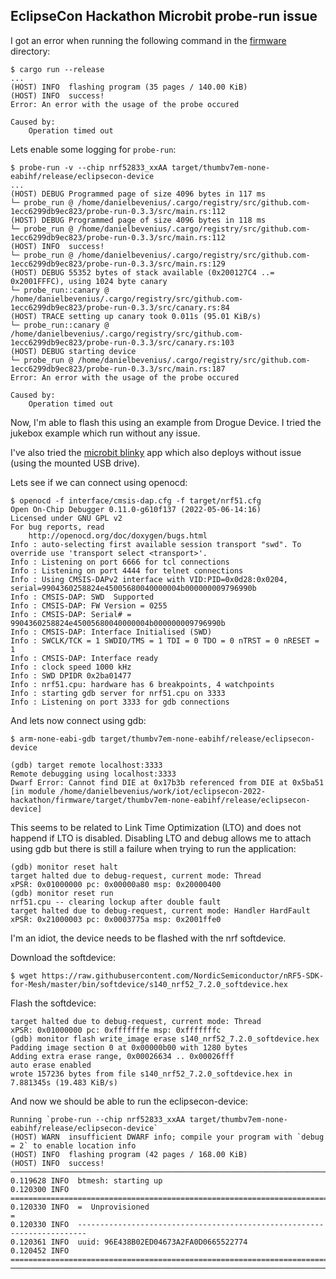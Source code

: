 ## EclipseCon Hackathon Microbit probe-run issue
I got an error when running the following command in the
[firmware](https://github.com/Eclipse-IoT/eclipsecon-2022-hackathon/tree/main/firmware)
directory:
```console
$ cargo run --release
...
(HOST) INFO  flashing program (35 pages / 140.00 KiB)
(HOST) INFO  success!
Error: An error with the usage of the probe occured

Caused by:
    Operation timed out
```

Lets enable some logging for `probe-run`:

```console
$ probe-run -v --chip nrf52833_xxAA target/thumbv7em-none-eabihf/release/eclipsecon-device
...
(HOST) DEBUG Programmed page of size 4096 bytes in 117 ms
└─ probe_run @ /home/danielbevenius/.cargo/registry/src/github.com-1ecc6299db9ec823/probe-run-0.3.3/src/main.rs:112
(HOST) DEBUG Programmed page of size 4096 bytes in 118 ms
└─ probe_run @ /home/danielbevenius/.cargo/registry/src/github.com-1ecc6299db9ec823/probe-run-0.3.3/src/main.rs:112
(HOST) INFO  success!
└─ probe_run @ /home/danielbevenius/.cargo/registry/src/github.com-1ecc6299db9ec823/probe-run-0.3.3/src/main.rs:129
(HOST) DEBUG 55352 bytes of stack available (0x200127C4 ..= 0x2001FFFC), using 1024 byte canary
└─ probe_run::canary @ /home/danielbevenius/.cargo/registry/src/github.com-1ecc6299db9ec823/probe-run-0.3.3/src/canary.rs:84
(HOST) TRACE setting up canary took 0.011s (95.01 KiB/s)
└─ probe_run::canary @ /home/danielbevenius/.cargo/registry/src/github.com-1ecc6299db9ec823/probe-run-0.3.3/src/canary.rs:103
(HOST) DEBUG starting device
└─ probe_run @ /home/danielbevenius/.cargo/registry/src/github.com-1ecc6299db9ec823/probe-run-0.3.3/src/main.rs:187
Error: An error with the usage of the probe occured

Caused by:
    Operation timed out
```

Now, I'm able to flash this using an example from Drogue Device. I tried the
jukebox example which run without any issue.

I've also tried the [microbit blinky](./microbit-blinky.hex) app which also
deploys without issue (using the mounted USB drive).

Lets see if we can connect using openocd:
```console
$ openocd -f interface/cmsis-dap.cfg -f target/nrf51.cfg
Open On-Chip Debugger 0.11.0-g610f137 (2022-05-06-14:16)
Licensed under GNU GPL v2
For bug reports, read
	http://openocd.org/doc/doxygen/bugs.html
Info : auto-selecting first available session transport "swd". To override use 'transport select <transport>'.
Info : Listening on port 6666 for tcl connections
Info : Listening on port 4444 for telnet connections
Info : Using CMSIS-DAPv2 interface with VID:PID=0x0d28:0x0204, serial=9904360258824e45005680040000004b000000009796990b
Info : CMSIS-DAP: SWD  Supported
Info : CMSIS-DAP: FW Version = 0255
Info : CMSIS-DAP: Serial# = 9904360258824e45005680040000004b000000009796990b
Info : CMSIS-DAP: Interface Initialised (SWD)
Info : SWCLK/TCK = 1 SWDIO/TMS = 1 TDI = 0 TDO = 0 nTRST = 0 nRESET = 1
Info : CMSIS-DAP: Interface ready
Info : clock speed 1000 kHz
Info : SWD DPIDR 0x2ba01477
Info : nrf51.cpu: hardware has 6 breakpoints, 4 watchpoints
Info : starting gdb server for nrf51.cpu on 3333
Info : Listening on port 3333 for gdb connections
```
And lets now connect using gdb:
```console
$ arm-none-eabi-gdb target/thumbv7em-none-eabihf/release/eclipsecon-device

(gdb) target remote localhost:3333
Remote debugging using localhost:3333
Dwarf Error: Cannot find DIE at 0x17b3b referenced from DIE at 0x5ba51 [in module /home/danielbevenius/work/iot/eclipsecon-2022-hackathon/firmware/target/thumbv7em-none-eabihf/release/eclipsecon-device]
```
This seems to be related to Link Time Optimization (LTO) and does not happend if
LTO is disabled. Disabling LTO and debug allows me to attach using gdb but
there is still a failure when trying to run the application:
```console
(gdb) monitor reset halt
target halted due to debug-request, current mode: Thread 
xPSR: 0x01000000 pc: 0x00000a80 msp: 0x20000400
(gdb) monitor reset run
nrf51.cpu -- clearing lockup after double fault
target halted due to debug-request, current mode: Handler HardFault
xPSR: 0x21000003 pc: 0x0003775a msp: 0x2001ffe0
```

I'm an idiot, the device needs to be flashed with the nrf softdevice.

Download the softdevice:
```console
$ wget https://raw.githubusercontent.com/NordicSemiconductor/nRF5-SDK-for-Mesh/master/bin/softdevice/s140_nrf52_7.2.0_softdevice.hex
```

Flash the softdevice:
```console(gdb) monitor reset halt
target halted due to debug-request, current mode: Thread 
xPSR: 0x01000000 pc: 0xfffffffe msp: 0xfffffffc
(gdb) monitor flash write_image erase s140_nrf52_7.2.0_softdevice.hex
Padding image section 0 at 0x00000b00 with 1280 bytes
Adding extra erase range, 0x00026634 .. 0x00026fff
auto erase enabled
wrote 157236 bytes from file s140_nrf52_7.2.0_softdevice.hex in 7.881345s (19.483 KiB/s)
```
And now we should be able to run the eclipsecon-device:
```console
Running `probe-run --chip nrf52833_xxAA target/thumbv7em-none-eabihf/release/eclipsecon-device`
(HOST) WARN  insufficient DWARF info; compile your program with `debug = 2` to enable location info
(HOST) INFO  flashing program (42 pages / 168.00 KiB)
(HOST) INFO  success!
────────────────────────────────────────────────────────────────────────────────
0.119628 INFO  btmesh: starting up
0.120300 INFO  ========================================================================
0.120330 INFO  =  Unprovisioned                                                       =
0.120330 INFO  ------------------------------------------------------------------------
0.120361 INFO  uuid: 96E438B02ED04673A2FA0D0665522774
0.120452 INFO  ========================================================================
────────────────────────────────────────────────────────────────────────────────
